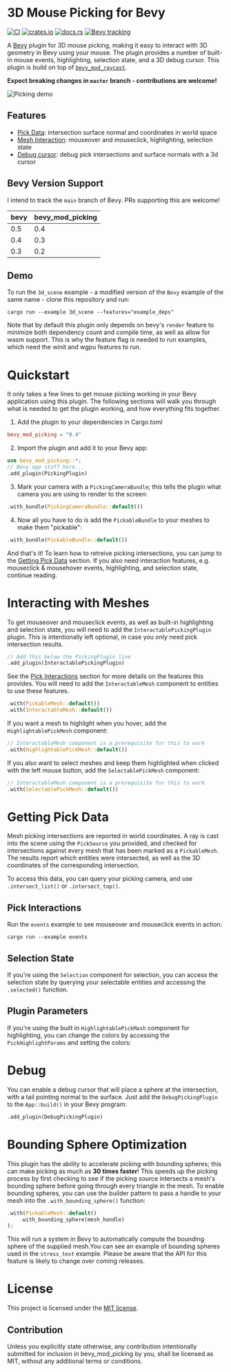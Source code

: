 # 3D Mouse Picking for Bevy

[![CI](https://github.com/aevyrie/bevy_mod_picking/workflows/CI/badge.svg?branch=master)](https://github.com/aevyrie/bevy_mod_picking/actions?query=workflow%3A%22CI%22+branch%3Amaster)
[![crates.io](https://img.shields.io/crates/v/bevy_mod_picking)](https://crates.io/crates/bevy_mod_picking)
[![docs.rs](https://docs.rs/bevy_mod_picking/badge.svg)](https://docs.rs/bevy_mod_picking)
[![Bevy tracking](https://img.shields.io/badge/Bevy%20tracking-main-lightblue)](https://github.com/bevyengine/bevy/blob/main/docs/plugins_guidelines.md#main-branch-tracking)

A [Bevy](https://github.com/bevyengine/bevy) plugin for 3D mouse picking, making it easy to
interact with 3D geometry in Bevy using your mouse. The plugin provides a number of built-in mouse
events, highlighting, selection state, and a 3D debug cursor. This plugin is build on top of [`bevy_mod_raycast`](https://github.com/aevyrie/bevy_mod_raycast).

**Expect breaking changes in `master` branch - contributions are welcome!**

![Picking demo](https://raw.githubusercontent.com/aevyrie/bevy_mod_picking/master/docs/demo.webp)

## Features
* [Pick Data](#getting-pick-data): intersection surface normal and coordinates in world space
* [Mesh Interaction](#interacting-with-meshes): mouseover and mouseclick, highlighting, selection state
* [Debug cursor](#debug): debug pick intersections and surface normals with a 3d cursor

## Bevy Version Support

I intend to track the `main` branch of Bevy. PRs supporting this are welcome! 

|bevy|bevy_mod_picking|
|---|---|
|0.5|0.4|
|0.4|0.3|
|0.3|0.2|

## Demo

To run the `3d_scene` example - a modified version of the `Bevy` example of the same name - clone this repository and run:

```console
cargo run --example 3d_scene --features="example_deps"
```

Note that by default this plugin only depends on bevy's `render` feature to minimize both dependency count and compile time, as well as allow for wasm support. This is why the feature flag is needed to run examples, which need the winit and wgpu features to run.

# Quickstart

It only takes a few lines to get mouse picking working in your Bevy application using this plugin. The following sections will walk you through what is needed to get the plugin working, and how everything fits together.

1. Add the plugin to your dependencies in Cargo.toml
```toml
bevy_mod_picking = "0.4"
```

2. Import the plugin and add it to your Bevy app:
```rust
use bevy_mod_picking::*;
// Bevy app stuff here...
.add_plugin(PickingPlugin)
```

3. Mark your camera with a `PickingCameraBundle`; this tells the plugin what camera you are using to render to the screen:
```rust
.with_bundle(PickingCameraBundle::default())
```

4. Now all you have to do is add the `PickableBundle` to your meshes to make them "pickable":
```rust
.with_bundle(PickableBundle::default())
```

And that's it! To learn how to retreive picking intersections, you can jump to the [Getting Pick Data](#getting-pick-data) section. If you also need interaction features, e.g. mouseclick & mousehover events, highlighting, and selection state, continue reading.

# Interacting with Meshes

To get mouseover and mouseclick events, as well as built-in highlighting and selection state, you will need to add the `InteractablePickingPlugin` plugin. This is intentionally left optional, in case you only need pick intersection results.

```rust
// Add this below the PickingPlugin line
.add_plugin(InteractablePickingPlugin)
```

See the [Pick Interactions](#pick-interactions) section for more details on the features this provides.
You will need to add the `InteractableMesh` component to entities to use these features.

```rust
.with(PickableMesh::default())
.with(InteractableMesh::default())
```

If you want a mesh to highlight when you hover, add the `HighlightablePickMesh` component:

```rust
// InteractableMesh component is a prerequisite for this to work
.with(HighlightablePickMesh::default())
```

If you also want to select meshes and keep them highlighted when clicked with the left mouse button, add the `SelectablePickMesh` component:

```rust
// InteractableMesh component is a prerequisite for this to work
.with(SelectablePickMesh::default())
```

# Getting Pick Data

Mesh picking intersections are reported in world coordinates. A ray is cast into the scene using
the `PickSource` you provided, and checked for intersections against every mesh that has been
marked as a `PickableMesh`. The results report which entities were intersected, as well as the 3D
coordinates of the corresponding intersection.

To access this data, you can query your picking camera, and use `.intersect_list()` or `.intersect_top()`.

## Pick Interactions
 
Run the `events` example to see mouseover and mouseclick events in action:

```shell
cargo run --example events
```

## Selection State

If you're using the `Selection` component for selection, you can access the selection state by querying your selectable entities and accessing the `.selected()` function.

## Plugin Parameters

If you're using the built in `HighlightablePickMash` component for highlighting, you can change the colors by accessing the `PickHighlightParams` and setting the colors:

# Debug

You can enable a debug cursor that will place a sphere at the intersection, with a tail pointing normal to the surface. Just add the `DebugPickingPlugin` to the `App::build()` in your Bevy program:

```rust
.add_plugin(DebugPickingPlugin)
```

# Bounding Sphere Optimization

This plugin has the ability to accelerate picking with bounding spheres; this can make picking as much as **30 times faster**! This speeds up the picking process by first checking to see if the picking source intersects a mesh's bounding sphere before going through every triangle in the mesh. To enable bounding spheres, you can use the builder pattern to pass a handle to your mesh into the `.with_bounding_sphere()` function:

```rust
.with(PickableMesh::default()
    .with_bounding_sphere(mesh_handle)
);
```

This will run a system in Bevy to automatically compute the bounding sphere of the supplied mesh.You can see an example of bounding spheres used in the `stress_test` example. Please be aware that the API for this feature is likely to change over coming releases.

# License

This project is licensed under the [MIT license](https://github.com/aevyrie/bevy_mod_picking/blob/master/LICENSE).

## Contribution

Unless you explicitly state otherwise, any contribution intentionally submitted for inclusion in bevy_mod_picking by you, shall be licensed as MIT, without any additional terms or conditions.
